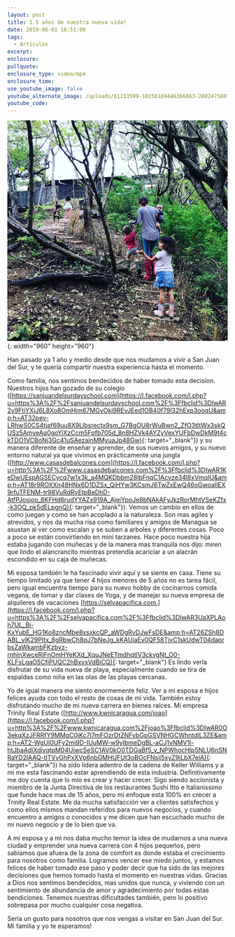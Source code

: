 ```yaml
---
layout: post
title: 1.5 años de nuestra nueva vida!
date: 2019-06-01 16:51:00
tags:
  - Articulos
excerpt:
enclosure:
pullquote:
enclosure_type: video/mp4
enclosure_time:
use_youtube_image: false
youtube_alternate_image: /uploads/61233599-10156169446366863-2802475807136546816-n.jpg
youtube_code:
---
```


![](/uploads/61233599-10156169446366863-2802475807136546816-n.jpg){: width="960" height="960"}

Han pasado ya 1 a&ntilde;o y medio desde que nos mudamos a vivir a San Juan del Sur, y te quer&iacute;a compartir nuestra experiencia hasta el momento.&nbsp;

Como familia, nos sentimos bendecidos de haber tomado esta decision. Nuestros hijos han gozado de su colegio ([https://sanjuandelsurdayschool.com](https://l.facebook.com/l.php?u=https%3A%2F%2Fsanjuandelsurdayschool.com%2F%3Ffbclid%3DIwAR2v9FtiYXjJ6L8Xo8OmHjm67MGvOki9REvJEed1OB40f79l32hExp3ooqU&amp;h=AT32pey-LRhwS0CS4tjaf69uu8X9Llbsrectx9sm_G7BgOU8rWuBwn2_ZfO3tItWx3skQUSz5AmyeAq0goYiXzCcm5Fpfb705d_8n8HZVk4AYZyVexYUFbDwDkM9t4ckTDO1VCBoNj3Gc41uSAezajnMMyuaJp48Gw){: target="_blank"}) y su manera diferente de ense&ntilde;ar y aprender, de sus nuevos amigos, y su nuevo entorno natural ya que vivimos en pr&aacute;cticamente una jungla ([http://www.casasdebalcones.com](https://l.facebook.com/l.php?u=http%3A%2F%2Fwww.casasdebalcones.com%2F%3Ffbclid%3DIwAR1KeDwUEspAGSECycq7w1x3k_a4MQKDbbm28lbFnqC1Acvze34l8xVmqIU&amp;h=AT18r9ROXXn48HNx6D1DZSx_QiHYw3KCsmJ6TwZxEwQ46oGwoaIlEX9rfuTFENM-tr98VuRdRyEtpBeDhD-AtfPJosioo_8KFHd6rudYYAZx919A_AjejYpoJe8bNAkAFyJkzRorMhtVSeKZfx-k3OQ_pk5dELpgnQ){: target="_blank"}). Vemos un cambio en ellos de como juegan y como se han acoplado a la naturaleza. Son mas agiles y atrevidos, y nos da mucha risa como familiares y amigos de Managua se asustan al ver como escalan y se suben a arboles y diferentes cosas. Poco a poco se est&aacute;n convirtiendo en mini tarzanes. Hace poco nuestra hija estaba jugando con mu&ntilde;ecas y de la manera mas tranquila nos dijo: miren que lindo el alancrancito mientras pretend&iacute;a acariciar a un alacr&aacute;n escondido en su caja de mu&ntilde;ecas.&nbsp;

Mi esposa tambi&eacute;n le ha fascinado vivir aqu&iacute; y se siente en casa. Tiene su tiempo limitado ya que tener 4 hijos menores de 5 a&ntilde;os no es tarea f&aacute;cil, pero igual encuentra tiempo para su nuevo hobby de cocinarnos comida vegana, de tomar y dar clases de Yoga, y de manejar su nueva empresa de alquileres de vacaciones&nbsp;[https://selvapacifica.com.](https://l.facebook.com/l.php?u=https%3A%2F%2Fselvapacifica.com%2F%3Ffbclid%3DIwAR3UaXPLAoh7UL_Bi-KxYubE_HG1Ko8zncMbe8xsxkcQP_aWDgRvDJwFsDE&amp;h=AT26ZSh8DABL_ylK29PItx_8gRbwCh8qJ7bNeJg_kKAUiaEv0QF58TjvC1skUdwT04daprbsZaWkambFKzbyz-rnhlnXwceRIFnOmHYeKXd_XquJNeETmdhqtlV3ckvgNt_O0-KLFsLgaO5CfiPUQC2hBxvxVdBiCQ){: target="_blank"}&nbsp;Es lindo verla disfrutar de su vida nueva de playa, especialmente cuando se tira de espaldas como ni&ntilde;a en las olas de las playas cercanas.&nbsp;

Yo de igual manera me siento enormemente feliz. Ver a mi esposa e hijos felices ayuda con todo el resto de cosas de mi vida. Tambi&eacute;n estoy disfrutando mucho de mi nueva carrera en bienes ra&iacute;ces. Mi empresa Trinity Real Estate ([http://www.kwnicaragua.com/joao](https://l.facebook.com/l.php?u=http%3A%2F%2Fwww.kwnicaragua.com%2Fjoao%3Ffbclid%3DIwAR0O3ekqXzJFRRfY9MMqC0jKc7l7mFOzrDtZNFvbGpGSVNHGCWhntdlL3ZE&amp;h=AT2-WgUI0UFy2mi9D-IUuMW-w9yIbmeDgBL-aCJ1vNMV1l-htJbaAdiXdivqtpM04UiwcSeSC1AV0kO0TDGaBf5_y_NPWhocHlp5NLU6nSNRaYD2lAAQ-tlTVvGhPxXVp6nbGMHUFUt3oBOcFNsij5xyZ9iLbX7eiA){: target="_blank"}) ha sido lidera adentro de la cadena de Keller Williams y a mi me esta fascinando estar aprendiendo de esta industria. Definitivamente me doy cuenta que lo m&iacute;o es crear y hacer crecer. Sigo siendo accionista y miembro de la Junta Directiva de los restaurantes Sushi Itto e Italianissimo que funde hace mas de 15 a&ntilde;os, pero mi enfoque esta 100% en crecer a Trinity Real Estate. Me da mucha satisfacci&oacute;n ver a clientes satisfechos y como ellos mismos mandan referidos para nuevos negocios, y cuando encuentro a amigos o conocidos y me dicen que han escuchado mucho de mi nuevo negocio y de lo bien que va.&nbsp;

A mi esposa y a mi nos daba mucho temor la idea de mudarnos a una nueva ciudad y emprender una nueva carrera con 4 hijos peque&ntilde;os, pero sab&iacute;amos que afuera de la zona de comfort es donde estaba el crecimiento para nosotros como familia. Logramos vencer ese miedo juntos, y estamos felices de haber tomado ese paso y poder decir que ha sido de las mejores decisiones que hemos tomado hasta el momento en nuestras vidas. Gracias a Dios nos sentimos bendecidos, mas unidos que nunca, y viviendo con un sentimiento de abundancia de amor y agradecimiento por todas estas bendiciones. Tenemos nuestras dificultades tambi&eacute;n, pero lo positivo sobrepasa por mucho cualquier cosa negativa.

Seria un gusto para nosotros que nos vengas a visitar en San Juan del Sur. Mi familia y yo te esperamos\!